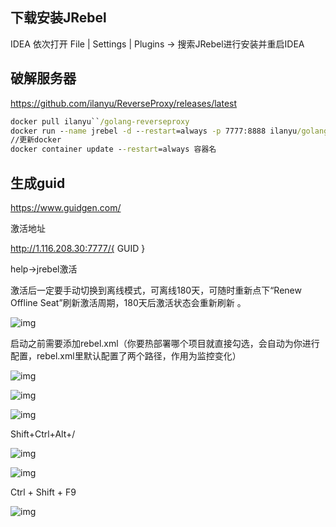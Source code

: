 

## 下载安装JRebel

IDEA 依次打开 File | Settings | Plugins → 搜索JRebel进行安装并重启IDEA

## 破解服务器

https://github.com/ilanyu/ReverseProxy/releases/latest

```cmd
docker pull ilanyu``/golang-reverseproxy
docker run --name jrebel -d --restart=always -p 7777:8888 ilanyu/golang-reverseproxy
//更新docker
docker container update --restart=always 容器名
```

## 生成guid

https://www.guidgen.com/

激活地址

 http://1.116.208.30:7777/{ GUID }

help->jrebel激活

激活后一定要手动切换到离线模式，可离线180天，可随时重新点下“Renew Offline Seat”刷新激活周期，180天后激活状态会重新刷新 。

![img](https://img.jbzj.com/file_images/article/201911/20191120151220102.jpg)

启动之前需要添加rebel.xml（你要热部署哪个项目就直接勾选，会自动为你进行配置，rebel.xml里默认配置了两个路径，作用为监控变化）

![img](https://img.jbzj.com/file_images/article/201911/20191120151221105.jpg)

![img](https://img.jbzj.com/file_images/article/201911/20191120151222108.jpg)

![img](https://img.jbzj.com/file_images/article/201911/20191120151222109.jpg)

Shift+Ctrl+Alt+/

![img](https://img.jbzj.com/file_images/article/201911/20191120151222110.jpg)

![img](https://img.jbzj.com/file_images/article/201911/20191120151222111.jpg)

 Ctrl + Shift + F9

![img](https://img.jbzj.com/file_images/article/201911/20191120151223112.jpg)